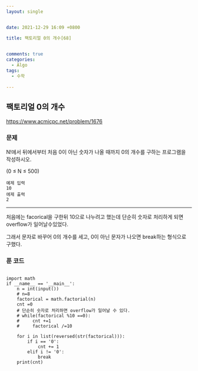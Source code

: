 ```yaml
---
layout: single


date: 2021-12-29 16:09 +0800

title: 팩토리얼 0의 개수[68]

  
comments: true
categories: 
  - Algo
tags: 
  - 수학
  
---
```


 

## 팩토리얼 0의 개수

https://www.acmicpc.net/problem/1676



### 문제

N!에서 뒤에서부터 처음 0이 아닌 숫자가 나올 때까지 0의 개수를 구하는 프로그램을 작성하시오.

(0 ≤ N ≤ 500)

```
예제 입력
10
에제 출력
2
```

---

처음에는 facorical을 구한뒤 10으로 나누려고 했는데 단순히 숫자로 처리하게 되면 overflow가 일어날수있었다. 

그래서 문자로 바꾸어 0의 개수를 세고, 0이 아닌 문자가 나오면 break하는 형식으로 구했다. 

### 푼 코드

```

import math
if __name__ == '__main__':
    n = int(input())
    # n=8
    factorical = math.factorial(n)
    cnt =0
    # 단순히 숫자로 처리하면 overflow가 일어날 수 있다. 
    # while(factorical %10 ==0):
    #     cnt +=1
    #     factorical /=10

    for i in list(reversed(str(factorical))):
        if i == '0':
            cnt += 1
        elif i != '0':
            break
    print(cnt)
```

